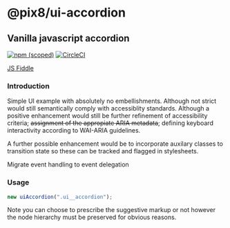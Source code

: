 # @pix8/ui-accordion

## Vanilla javascript accordion

[![npm (scoped)](https://img.shields.io/npm/v/@pix8/ui-accordion.svg)](https://www.npmjs.com/package/@pix8/ui-accordion)
[![CircleCI](https://circleci.com/bb/pix8/npm.ui-accordion.svg?style=svg&circle-token=1087e02408bd932a6ad3430268cc484bd6735ba5)](https://circleci.com/bb/pix8/npm.ui-accordion)

[JS Fiddle](https://jsfiddle.net/jonathanbrincat/c1h6487k/171/)

### Introduction
Simple UI example with absolutely no embellishments. Although not strict would still semantically comply with accessiblity standards. Although a positive enhancement would still be further refinement of accessibility criteria; ~~assignment of the appropiate ARIA metadata~~; defining keyboard interactivity according to WAI-ARIA guidelines.

A further possible enhancement would be to incorporate auxilary classes to transition state so these can be tracked and flagged in stylesheets.

Migrate event handling to event delegation

### Usage

```javascript
new uiAccordion(".ui__accordion");
```

Note you can choose to prescribe the suggestive markup or not however the node hierarchy must be preserved for obvious reasons.
